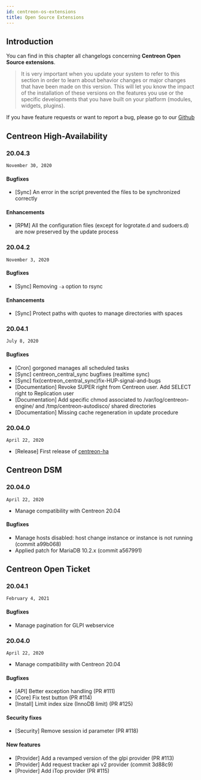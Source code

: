 ```yaml
---
id: centreon-os-extensions
title: Open Source Extensions
---
```


## Introduction

You can find in this chapter all changelogs concerning **Centreon Open Source
extensions**.

> It is very important when you update your system to refer to this
> section in order to learn about behavior changes or major changes that
> have been made on this version. This will let you know the impact of
> the installation of these versions on the features you use or the
> specific developments that you have built on your platform (modules,
> widgets, plugins).

If you have feature requests or want to report a bug, please go to our
[Github](https://github.com/centreon/centreon/issues/new/choose)

## Centreon High-Availability

### 20.04.3

`November 30, 2020`

#### Bugfixes

- [Sync] An error in the script prevented the files to be synchronized
  correctly

#### Enhancements

- [RPM] All the configuration files (except for logrotate.d and sudoers.d)
  are now preserved by the update process

### 20.04.2

`November 3, 2020`

#### Bugfixes

- [Sync] Removing `-a` option to rsync

#### Enhancements

- [Sync] Protect paths with quotes to manage directories with spaces

### 20.04.1

`July 8, 2020`

#### Bugfixes

- [Cron] gorgoned manages all scheduled tasks
- [Sync] centreon_central_sync bugfixes (realtime sync)
- [Sync] fix(centreon_central_sync)fix-HUP-signal-and-bugs
- [Documentation] Revoke SUPER right from Centreon user. Add SELECT right to Replication user
- [Documentation] Add specific chmod associated to /var/log/centreon-engine/ and /tmp/centreon-autodisco/ shared directories
- [Documentation] Missing cache regeneration in update procedure

### 20.04.0

`April 22, 2020`

- [Release] First release of [centreon-ha](https://github.com/centreon/centreon-ha)

## Centreon DSM

### 20.04.0

`April 22, 2020`

- Manage compatibility with Centreon 20.04

#### Bugfixes

- Manage hosts disabled: host change instance or instance is not
  running (commit a99b068)
- Applied patch for MariaDB 10.2.x (commit a567991)

## Centreon Open Ticket

### 20.04.1

`February 4, 2021`

#### Bugfixes

- Manage pagination for GLPI webservice

### 20.04.0

`April 22, 2020`

- Manage compatibility with Centreon 20.04

#### Bugfixes

- [API] Better exception handling (PR #111)
- [Core] Fix test button (PR #114)
- [Install] Limit index size (InnoDB limit) (PR #125)

#### Security fixes

- [Security] Remove session id parameter (PR #118)

#### New features

- [Provider] Add a revamped version of the glpi provider (PR #113)
- [Provider] Add request tracker api v2 provider (commit 3d88c9)
- [Provider] Add iTop provider (PR #115)
